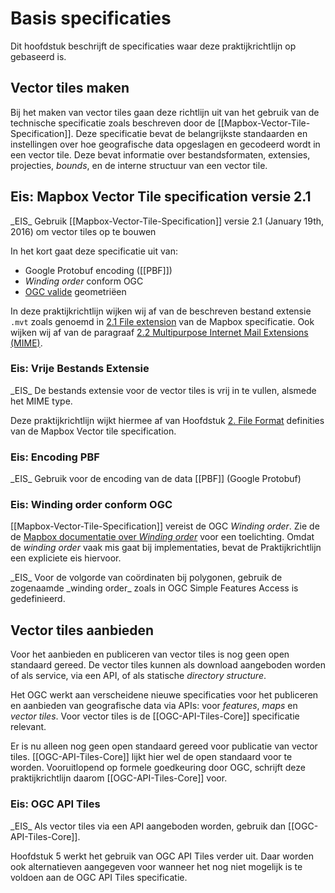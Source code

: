# Basis specificaties

Dit hoofdstuk beschrijft de specificaties waar deze praktijkrichtlijn op gebaseerd is.

## Vector tiles maken

Bij het maken van vector tiles gaan deze richtlijn uit van het gebruik van de technische specificatie zoals beschreven door de [[Mapbox-Vector-Tile-Specification]]. Deze specificatie bevat de belangrijkste standaarden en instellingen over hoe geografische data opgeslagen en gecodeerd wordt in een vector tile. Deze bevat informatie over bestandsformaten, extensies, projecties, _bounds_, en de interne structuur van een vector tile.

## Eis: Mapbox Vector Tile specification versie 2.1
<div class="advisement">
_EIS_ Gebruik [[Mapbox-Vector-Tile-Specification]] versie 2.1 (January 19th, 2016) om vector tiles op te bouwen
</div>

In het kort gaat deze specificatie uit van:

* Google Protobuf encoding ([[PBF]])
* _Winding order_ conform OGC
* [OGC valide](https://www.ogc.org/standards/sfa) geometriëen

In deze praktijkrichtlijn wijken wij af van de beschreven bestand extensie `.mvt` zoals genoemd in [2.1 File extension](https://github.com/mapbox/vector-tile-spec/tree/master/2.1#21-file-extension) van de Mapbox specificatie. Ook wijken wij af van de paragraaf [2.2 Multipurpose Internet Mail Extensions (MIME)](https://github.com/mapbox/vector-tile-spec/tree/master/2.1#22-multipurpose-internet-mail-extensions-mime).

### Eis: Vrije Bestands Extensie

<div class="advisement">
_EIS_ De bestands extensie voor de vector tiles is vrij in te vullen, alsmede het MIME type.

Deze praktijkrichtlijn wijkt hiermee af van Hoofdstuk [2. File Format](https://github.com/mapbox/vector-tile-spec/tree/master/2.1#2-file-format) definities van de Mapbox Vector tile specification.
</div>

### Eis: Encoding PBF

<div class="advisement">
_EIS_ Gebruik voor de encoding van de data [[PBF]] (Google Protobuf)
</div>

### Eis: Winding order conform OGC
[[Mapbox-Vector-Tile-Specification]] vereist de OGC _Winding order_. Zie de de [Mapbox documentatie over _Winding order_](https://docs.mapbox.com/vector-tiles/specification/#winding-order) voor een toelichting. Omdat de _winding order_ vaak mis gaat bij implementaties, bevat de Praktijkrichtlijn een expliciete eis hiervoor.

<div class="advisement">
_EIS_ Voor de volgorde van coördinaten bij polygonen, gebruik de zogenaamde _winding order_ zoals in OGC Simple Features Access is gedefinieerd.
</div>

## Vector tiles aanbieden

Voor het aanbieden en publiceren van vector tiles is nog geen open standaard gereed. De vector tiles kunnen als download aangeboden worden of als service, via een API, of als statische _directory structure_.

Het OGC werkt aan verscheidene nieuwe specificaties voor het publiceren en aanbieden van geografische data via APIs: voor _features_, _maps_ en _vector tiles_. Voor vector tiles is de [[OGC-API-Tiles-Core]] specificatie relevant.

Er is nu alleen nog geen open standaard gereed voor publicatie van vector tiles. [[OGC-API-Tiles-Core]] lijkt hier wel de open standaard voor te worden. Vooruitlopend op formele goedkeuring door OGC, schrijft deze praktijkrichtlijn daarom [[OGC-API-Tiles-Core]] voor.

### Eis: OGC API Tiles
<div class="advisement">
_EIS_ Als vector tiles via een API aangeboden worden, gebruik dan [[OGC-API-Tiles-Core]].
</div>

Hoofdstuk 5 werkt het gebruik van OGC API Tiles verder uit. Daar worden ook alternatieven aangegeven voor wanneer het nog niet mogelijk is te voldoen aan de OGC API Tiles specificatie.
